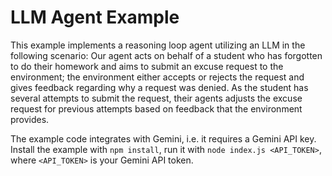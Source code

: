 # LLM Agent Example
This example implements a reasoning loop agent utilizing an LLM in the following scenario:
Our agent acts on behalf of a student who has forgotten to do their homework and aims to submit an
excuse request to the environment; the environment either accepts or rejects the request and gives
feedback regarding why a request was denied. As the student has several attempts to submit the
request, their agents adjusts the excuse request for previous attempts based on feedback that the
environment provides.

The example code integrates with Gemini, i.e. it requires a Gemini API key.
Install the example with `npm install`, run it with `node index.js <API_TOKEN>`, where `<API_TOKEN>`
is your Gemini API token.
